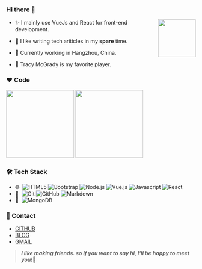 ### Hi there 👋

<img align="right" src="https://paper.tanyaodan.com/img/cat.jpg" height="100" width="100"/>

- ✨ I mainly use VueJs and React for front-end development.
- 🐼 I like writing tech ariticles in my **spare** time.

- 🌱 Currently working in Hangzhou, China.
- 🏀 Tracy McGrady is my favorite player.

### ❤️ Code

<div> 
    <img height="180em" src="https://github-readme-stats.vercel.app/api?username=YouthguyZ&show_icons=true&icon_color=0366d6&bg_color=ffffff&count_private=true"/>
    <img height="180em" src="https://github-readme-stats.vercel.app/api/top-langs/?username=YouthguyZ&layout=compact&hide=html,css&show_icons=true&icon_color=0366d6&bg_color=ffffff&langs_count=6" /></div>



### 🛠️ Tech Stack

- 🌐  &#160;![HTML5](https://img.shields.io/badge/-HTML5-333333?style=flat&logo=HTML5)
  ![Bootstrap](https://img.shields.io/badge/-Bootstrap-333333?style=flat&logo=bootstrap&logoColor=563D7C)
  ![Node.js](https://img.shields.io/badge/-Node.js-333333?style=flat&logo=node.js)
  ![Vue.js](https://img.shields.io/badge/-VueJS-333333?style=flat&logo=Vue.js) ![Javascript](https://img.shields.io/badge/-Javascript-333333?style=flat&logo=Javascript) ![React](https://img.shields.io/badge/-React-333333?style=flat&logo=React)
- 🔧 &#160;![Git](https://img.shields.io/badge/-Git-333333?style=flat&logo=git)
  ![GitHub](https://img.shields.io/badge/-GitHub-333333?style=flat&logo=github)
  ![Markdown](https://img.shields.io/badge/-Markdown-333333?style=flat&logo=markdown)
- 💼 &#160;![MongoDB](https://img.shields.io/badge/-MongoDB-333333?style=flat&logo=mongodb)


### 📲 Contact 

- [GITHUB](https://github.com/YouthguyZ)
- [BLOG](https://YouthguyZ.github.io)
- [GMAIL](mailto:axegan88@gmail.com)



> <strong>*I like making friends. so if you want to say hi, I'll be happy to meet you!*</strong>🐼































